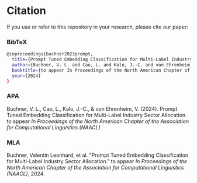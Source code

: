# Citation

If you use or refer to this repository in your research, please cite our paper:

### BibTeX
```bash
@inproceedings{buchner2023prompt,
  title={Prompt Tuned Embedding Classification for Multi-Label Industry Sector Allocation},
  author={Buchner, V. L. and Cao, L. and Kalo, J.-C. and von Ehrenheim, V.},
  booktitle={to appear In Proceedings of the North American Chapter of the Association for Computational Linguistics (NAACL)},
  year={2024}
}
```

### APA
Buchner, V. L., Cao, L., Kalo, J.-C., & von Ehrenheim, V. (2024). Prompt Tuned Embedding Classification for Multi-Label Industry Sector Allocation. to appear *In Proceedings of the North American Chapter of the Association for Computational Linguistics (NAACL)*

### MLA
Buchner, Valentin Leonhard, et al. "Prompt Tuned Embedding Classification for Multi-Label Industry Sector Allocation." to appear *In Proceedings of the North American Chapter of the Association for Computational Linguistics (NAACL)*, 2024.